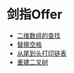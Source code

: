 #  剑指Offer

- [二维数组的查找](./FindIn2DArray.java)
- [替换空格](./ReplaceSpace.java)
- [从尾到头打印链表](./PrintLinkedList.java)
- [重建二叉树](./RebuildBinaryTree.java)
